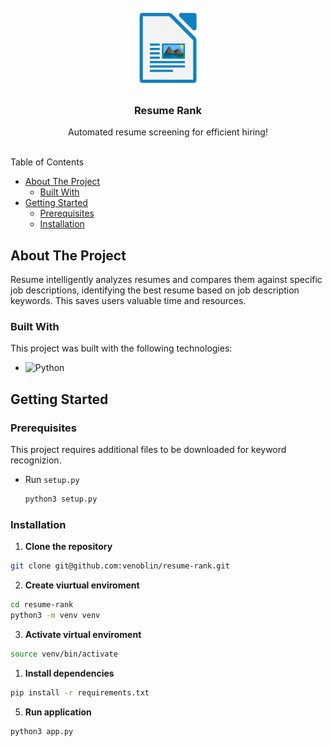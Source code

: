 <br/>
<div align="center">
<a href="https://github.com/user/repo">
<img src=".project-images/project-logo.png" alt="Logo" height="128px">
</a>
<h3 align="center">Resume Rank</h3>
<p align="center">
Automated resume screening for efficient hiring!
<br/>
<br/>
</p>
</div>

Table of Contents

- [About The Project](#about-the-project)
  - [Built With](#built-with)
- [Getting Started](#getting-started)
  - [Prerequisites](#prerequisites)
  - [Installation](#installation)

## About The Project

Resume intelligently analyzes resumes and compares them against specific job descriptions, identifying the best resume based on job description keywords. This saves users valuable time and resources.

### Built With

This project was built with the following technologies:
- <img src="https://img.shields.io/badge/Python-3776AB?logo=python&logoColor=fff" alt="Python" />

## Getting Started

### Prerequisites

This project requires additional files to be downloaded for keyword recognizion.

- Run `setup.py`

  ```sh
  python3 setup.py
  ```

### Installation

1. **Clone the repository** 

  ```sh
  git clone git@github.com:venoblin/resume-rank.git
  ```

2. **Create viurtual enviroment**

  ```sh
  cd resume-rank
  python3 -m venv venv
  ```

3. **Activate virtual enviroment** 

  ```sh
  source venv/bin/activate
  ```

1. **Install dependencies** 
  
  ```sh
  pip install -r requirements.txt
  ```

5. **Run application** 
  
  ```sh
  python3 app.py
  ```

